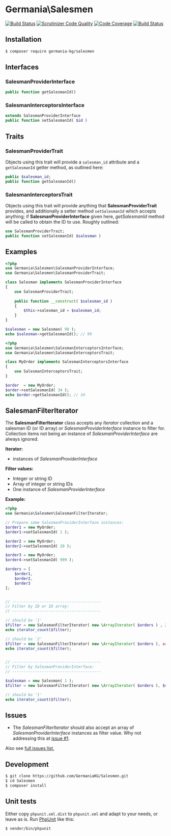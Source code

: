 # Germania\Salesmen


[![Build Status](https://travis-ci.org/GermaniaKG/Salesmen.svg?branch=master)](https://travis-ci.org/GermaniaKG/Salesmen)
[![Scrutinizer Code Quality](https://scrutinizer-ci.com/g/GermaniaKG/Salesmen/badges/quality-score.png?b=master)](https://scrutinizer-ci.com/g/GermaniaKG/Salesmen/?branch=master)
[![Code Coverage](https://scrutinizer-ci.com/g/GermaniaKG/Salesmen/badges/coverage.png?b=master)](https://scrutinizer-ci.com/g/GermaniaKG/Salesmen/?branch=master)
[![Build Status](https://scrutinizer-ci.com/g/GermaniaKG/Salesmen/badges/build.png?b=master)](https://scrutinizer-ci.com/g/GermaniaKG/Salesmen/build-status/master)


## Installation

```bash
$ composer require germania-kg/salesmen
```

## Interfaces

### SalesmanProviderInterface

```php
public function getSalesmanId()
```

### SalesmanInterceptorsInterface


```php
extends SalesmanProviderInterface
public function setSalesmanId( $id )
```

## Traits

### SalesmanProviderTrait

Objects using this trait will provide a `salesman_id` attribute and a `getSalesmanId` getter method, as outlined here:

```php
public $salesman_id;
public function getSalesmanId()
```




### SalesmanInterceptorsTrait

Objects using this trait will provide anything that **SalesmanProviderTrait** provides, and additionally a setter method `setSalesmanId` which accepts anything; if **SalesmanProviderInterface** given here, *getSalesmanId* method will be called to obtain the ID to use. Roughly outlined:

```php
use SalesmanProviderTrait;
public function setSalesmanId( $salesman )
```



## Examples
```php
<?php
use Germania\Salesmen\SalesmanProviderInterface;
use Germania\Salesmen\SalesmanProviderTrait;

class Salesman implements SalesmanProviderInterface
{
	use SalesmanProviderTrait;
	
	public function __construct( $salesman_id )
	{
		$this->salesman_id = $salesman_id;
	}
}

$salesman = new Salesman( 99 );
echo $salesman->getSalesmanId(); // 99
```

```php
<?php
use Germania\Salesmen\SalesmanInterceptorsInterface;
use Germania\Salesmen\SalesmanInterceptorsTrait;

class MyOrder implements SalesmanInterceptorsInterface
{
	use SalesmanInterceptorsTrait;
}

$order  = new MyOrder;
$order->setSalesmanId( 34 );
echo $order->getSalesmanId(); // 34


```


## SalesmanFilterIterator

The **SalesmanFilterIterator** class accepts any *Iterator* collection and a salesman ID (or ID array) or *SalesmanProviderInterface* instance to filter for. Collection items not being an instance of *SalesmanProviderInterface* are always ignored. 

**Iterator:**

- instances of *SalesmanProviderInterface*


**Filter values:**

- Integer or string ID
- Array of integer or string IDs
- One instance of *SalesmanProviderInterface*


**Example:**

```php
<?php
use Germania\Salesmen\SalesmanFilterIterator;

// Prepare some SalesmanProviderInterface instances:
$order1 = new MyOrder; 
$order1->setSalesmanId( 1 );

$order2 = new MyOrder; 
$order2->setSalesmanId( 20 );

$order3 = new MyOrder; 
$order4->setSalesmanId( 999 );

$orders = [
	$order1,
	$order2,	
	$order3
];


// ---------------------------------------
// Filter by ID or ID array:
// ---------------------------------------

// should be '1'
$filter = new SalesmanFilterIterator( new \ArrayIterator( $orders ) , 20);
echo iterator_count($filter);

// should be '2'
$filter = new SalesmanFilterIterator( new \ArrayIterator( $orders ), array(20, 999));
echo iterator_count($filter);


// ---------------------------------------
// Filter by SalesmanProviderInterface:
// ---------------------------------------

$salesman = new Salesman( 1 );
$filter = new SalesmanFilterIterator( new \ArrayIterator( $orders ), $salesman);

// should be '1'
echo iterator_count($filter);
```

## Issues

- The *SalesmanFilterIterator* should also accept an array of *SalesmanProviderInterface* instances as filter value. Why not addressing this at [issue #1][i1].

Also see [full issues list.][i0]

[i0]: https://github.com/GermaniaKG/Salesmen/issues 
[i1]: https://github.com/GermaniaKG/Salesmen/issues/1 

## Development

```bash
$ git clone https://github.com/GermaniaKG/Salesmen.git
$ cd Salesmen
$ composer install
```

## Unit tests

Either copy `phpunit.xml.dist` to `phpunit.xml` and adapt to your needs, or leave as is. Run [PhpUnit](https://phpunit.de/) like this:

```bash
$ vendor/bin/phpunit
```

